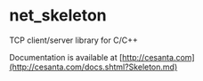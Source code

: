 net_skeleton
============

TCP client/server library for C/C++

Documentation is available at
[http://cesanta.com](http://cesanta.com/docs.shtml?Skeleton.md)
